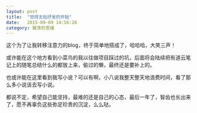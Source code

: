 ```yaml
---
layout: post
title:  "觉得无处抒发的开始"
date:   2015-09-09 14:56:28
category: 飘荡的思绪
---
```

这个为了让我转移注意力的blog，终于简单地搭成了，哈哈哈，大笑三声！

或许能在这个地方看到小菜鸟的我以往做项目踩过的坑，后面将会陆续把有道云笔记上的随笔总结什么的都放上来，偷过的懒，最终还是要补上的。

也或许能在这里看到我写小说？可以有啊，小八说我整天整天地浪费时间，看了那么多小说该去写小说。

都说不定，希望自己能坚持，最难的还是自己的心态，最后一年了，智齿也长出来了，愿不再辜负这些弥足珍贵的沉淀，么么哒。
